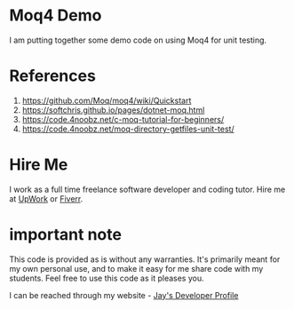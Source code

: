 # Moq4 Demo

I am putting together some demo code on using Moq4 for unit testing.

# References

1. https://github.com/Moq/moq4/wiki/Quickstart
1. https://softchris.github.io/pages/dotnet-moq.html
1. https://code.4noobz.net/c-moq-tutorial-for-beginners/
1. https://code.4noobz.net/moq-directory-getfiles-unit-test/

# Hire Me

I work as a full time freelance software developer and coding tutor. Hire me at [UpWork](https://www.upwork.com/fl/vijayasimhabr) or [Fiverr](https://www.fiverr.com/jay_codeguy). 

# important note 

This code is provided as is without any warranties. It's primarily meant for my own personal use, and to make it easy for me share code with my students. Feel free to use this code as it pleases you.

I can be reached through my website - [Jay's Developer Profile](https://jay-study-nildana.github.io/developerprofile)